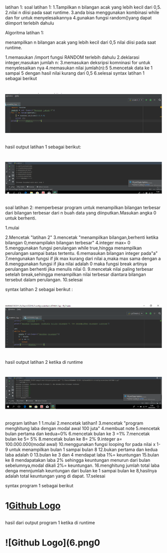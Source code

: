 latihan 1:
soal latihan 1:
1.Tampilkan n bilangan acak yang lebih kecil dari 0,5.
2.nilai n diisi pada saat runtime.
3.anda bisa menggunakan kombinasi while dan for untuk menyelesaikannya
4.gunakan fungsi random()yang dapat diimport terlebih dahulu

Algoritma latihan 1:

menampilkan n bilangan acak yang lebih kecil dari 0,5 nilai diisi pada 
saat runtime.

1.memasukan /import fungsi RANDOM terlebih dahulu
2.deklarasi integer,masukan jumlah n:
3.memasukan deksripsi komninasi for untuk menyelesaikan nya
4.memasukan nilai jumlah(n):5
5.mencetak data ke 1 sampai 5 dengan hasil nilai kurang dari 0,5
6.selesai
syntax latihan 1 sebagai berikut
# ![GitHub Logo](1.png) <h2>

hasil output latihan 1 sebagai berikut:
# ![Github Logo](2.png) <h2>

soal latihan 2:
memperbesar program untuk menampilkan bilangan terbesar dari bilangan terbesar dari n buah data yang diinputkan.Masukan angka 0 untuk berhenti.

1.mulai

2.Mencetak "latihan 2"
3.mencetak "menampilkan bilangan,berhenti ketika bilangan 0,menampilakn bilangan terbesar"
4.integer max= 0
5.menggunakan fungsi perulangan while true,hingga menampilkan perulangan sampai batas tertentu.
6.memasukan bilangan integer pada"a"
7.mengunakan fungsi if jik max kurang dari nilai a,maka max sama dengan a
8.menggunakan fungsi if jika nilai adalah 0 maka fungsi break artinya perulangan berhenti jika menulis nilai 0.
9.mencetak nilai paling terbesar setelah break,sehingga menampilkan nilai terbesar diantara bilangan tersebut dalam perulangan.
10.selesai

syntax latihan 2 sebagai berikut :
# ![Github Logo](3.png) <h2>

hasil output latihan 2 ketika di runtime 
# ![Github Logo](4.png) <h2>

program latihan 1
1.mulai
2.mencetak latihan1
3.mencetak "program menghitung laba dengan modal awal 100 juta"
4.membuat note
5.mencetak bulan pertama dan kedua=0%
6.mencetak bulan ke 3 =1%
7.mencetak bulan ke 5= 5%
8.mencetak bulan ke 8= 2%
9.integer a= 100.000.000(modal awal)
10.menggunakan fungsi looping for pada nilai x 1-9 untuk menampilkan bulan 1 sampai bulan 8
12.bukan pertama dan kedua laba adalah 0
13.bulan ke 3 dan 4 mendapat laba 1%= keuntungan
15.bulan ke 8 mendapatakan laba 2% sehingga keuntungan menurun dari bulan sebelumnya,modal dikali 2%= keuntungan.
16.menghitung jumlah total laba denga mennjumlah  keuntungan dari bulan ke 1 sampai bulan ke 8,hasilnya adalah total keuntungan yang di dapat.
17.selesai

syntax program 1 sebagai berikut
# 1[Github Logo](5.png) <h2>
hasil dari output program 1 ketika di runtime
# ![Github Logo](6.png0 <h2> 

